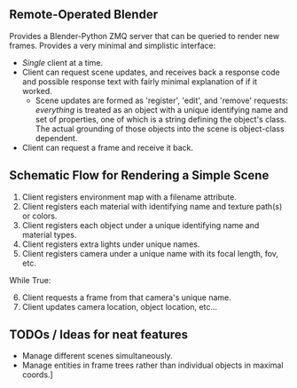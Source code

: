 Remote-Operated Blender
-----------------------

Provides a Blender-Python ZMQ server that can be queried to render
new frames. Provides a very minimal and simplistic interface:

- *Single* client at a time.
- Client can request scene updates, and receives back a response code and
possible response text with fairly minimal explanation of if it worked.
  - Scene updates are formed as 'register', 'edit', and 'remove' requests:
    *everything* is treated as an object with a unique identifying name
    and set of properties, one of which is a string defining the object's
    class. The actual grounding of those objects into the scene is
    object-class dependent.
- Client can request a frame and receive it back.

## Schematic Flow for Rendering a Simple Scene

1) Client registers environment map with a filename attribute.
2) Client registers each material with identifying name and texture path(s) or
colors.
3) Client registers each object under a unique identifying name and material
types.
4) Client registers extra lights under unique names.
5) Client registers camera under a unique name with its focal length, fov, etc.

While True:

6) Client requests a frame from that camera's unique name.
7) Client updates camera location, object location, etc...


## TODOs / Ideas for neat features
- Manage different scenes simultaneously.
- Manage entities in frame trees rather than individual objects in maximal coords.]